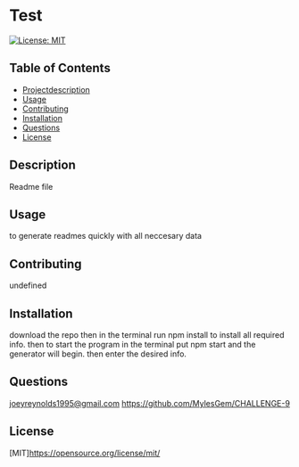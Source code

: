 
# Test 

[![License: MIT](https://img.shields.io/badge/License-MIT-yellow.svg)](https://opensource.org/licenses/MIT)

## Table of Contents
- [Projectdescription](#Description)
- [Usage](#Usage)
- [Contributing](#Contributing)
- [Installation](#Installation)
- [Questions](#Questions)
- [License](#License)

## Description 
Readme file

## Usage
to generate readmes quickly with all neccesary data

## Contributing 
undefined

## Installation 
download the repo then in the terminal run npm install to install all required info. then to start the program in the terminal put npm start and the generator will begin. then enter the desired info.

## Questions
joeyreynolds1995@gmail.com
https://github.com/MylesGem/CHALLENGE-9

## License
[MIT]https://opensource.org/license/mit/
